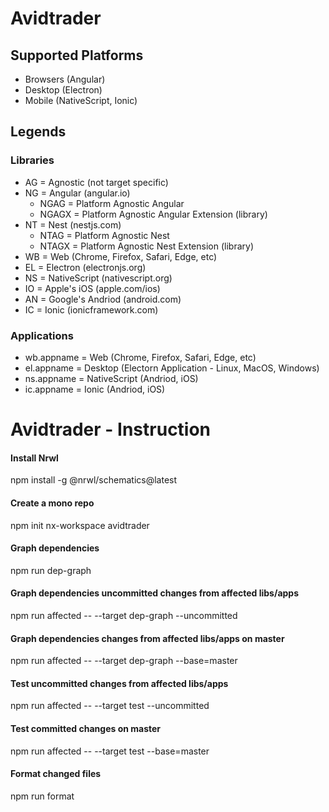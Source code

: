# Avidtrader

## Supported Platforms

- Browsers (Angular)
- Desktop (Electron)
- Mobile (NativeScript, Ionic)

## Legends

### Libraries

- AG = Agnostic (not target specific)
- NG = Angular (angular.io)
  - NGAG = Platform Agnostic Angular
  - NGAGX = Platform Agnostic Angular Extension (library)
- NT = Nest (nestjs.com)
  - NTAG = Platform Agnostic Nest
  - NTAGX = Platform Agnostic Nest Extension (library)
- WB = Web (Chrome, Firefox, Safari, Edge, etc)
- EL = Electron (electronjs.org)
- NS = NativeScript (nativescript.org)
- IO = Apple's iOS (apple.com/ios)
- AN = Google's Andriod (android.com)
- IC = Ionic (ionicframework.com)

### Applications

- wb.appname = Web (Chrome, Firefox, Safari, Edge, etc)
- el.appname = Desktop (Electorn Application - Linux, MacOS, Windows)
- ns.appname = NativeScript (Andriod, iOS)
- ic.appname = Ionic (Andriod, iOS)


# Avidtrader - Instruction

#### Install Nrwl
npm install -g @nrwl/schematics@latest

#### Create a mono repo
npm init nx-workspace avidtrader

#### Graph dependencies
npm run dep-graph

#### Graph dependencies uncommitted changes from affected libs/apps
npm run affected -- --target dep-graph --uncommitted

#### Graph dependencies changes from affected libs/apps on master
npm run affected -- --target dep-graph --base=master

#### Test uncommitted changes from affected libs/apps
npm run affected -- --target test --uncommitted

#### Test committed changes on master
npm run affected -- --target test --base=master

#### Format changed files
npm run format